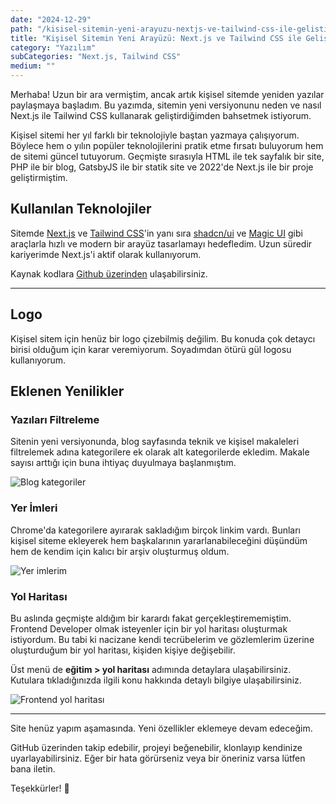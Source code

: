 ```yaml
---
date: "2024-12-29"
path: "/kisisel-sitemin-yeni-arayuzu-nextjs-ve-tailwind-css-ile-gelistirildi"
title: "Kişisel Sitemin Yeni Arayüzü: Next.js ve Tailwind CSS ile Geliştirildi"
category: "Yazılım"
subCategories: "Next.js, Tailwind CSS"
medium: ""
---
```


Merhaba! Uzun bir ara vermiştim, ancak artık kişisel sitemde yeniden yazılar paylaşmaya başladım. Bu yazımda, sitemin yeni versiyonunu neden ve nasıl Next.js ile Tailwind CSS kullanarak geliştirdiğimden bahsetmek istiyorum.

Kişisel sitemi her yıl farklı bir teknolojiyle baştan yazmaya çalışıyorum. Böylece hem o yılın popüler teknolojilerini pratik etme fırsatı buluyorum hem de sitemi güncel tutuyorum. Geçmişte sırasıyla HTML ile tek sayfalık bir site, PHP ile bir blog, GatsbyJS ile bir statik site ve 2022'de Next.js ile bir proje geliştirmiştim.


## Kullanılan Teknolojiler

Sitemde <a href="https://nextjs.org/" target="_blank" rel="noopener noreferrer">Next.js</a> ve <a href="https://tailwindcss.com/" target="_blank" rel="noopener noreferrer">Tailwind CSS</a>'in yanı sıra <a href="https://ui.shadcn.com/" target="_blank" rel="noopener noreferrer">shadcn/ui</a> ve <a href="https://magicui.design/" target="_blank" rel="noopener noreferrer">Magic UI</a> gibi araçlarla hızlı ve modern bir arayüz tasarlamayı hedefledim. Uzun süredir kariyerimde Next.js'i aktif olarak kullanıyorum.


Kaynak kodlara <a href="https://github.com/omergulcicek/omergulcicek.com" target="_blank" rel="noopener noreferrer">Github üzerinden</a> ulaşabilirsiniz.

***

## Logo

Kişisel sitem için henüz bir logo çizebilmiş değilim. Bu konuda çok detaycı birisi olduğum için karar veremiyorum. Soyadımdan ötürü gül logosu kullanıyorum.

## Eklenen Yenilikler

### Yazıları Filtreleme

Sitenin yeni versiyonunda, blog sayfasında teknik ve kişisel makaleleri filtrelemek adına kategorilere ek olarak alt kategorilerde ekledim. Makale sayısı arttığı için buna ihtiyaç duyulmaya başlanmıştım.

![Blog kategoriler](/img/blog/2024-12-29/filters.png)

### Yer İmleri

Chrome'da kategorilere ayırarak sakladığım birçok linkim vardı. Bunları kişisel siteme ekleyerek hem başkalarının yararlanabileceğini düşündüm hem de kendim için kalıcı bir arşiv oluşturmuş oldum.

![Yer imlerim](/img/blog/2024-12-29/bookmarks.png)

### Yol Haritası

Bu aslında geçmişte aldığım bir karardı fakat gerçekleştirememiştim. Frontend Developer olmak isteyenler için bir yol haritası oluşturmak istiyordum. Bu tabi ki nacizane kendi tecrübelerim ve gözlemlerim üzerine oluşturduğum bir yol haritası, kişiden kişiye değişebilir.

Üst menü de **eğitim > yol haritası** adımında detaylara ulaşabilirsiniz. Kutulara tıkladığınızda ilgili konu hakkında detaylı bilgiye ulaşabilirsiniz.

![Frontend yol haritası](/img/blog/2024-12-29/roadmap.png)

***

Site henüz yapım aşamasında. Yeni özellikler eklemeye devam edeceğim.

GitHub üzerinden takip edebilir, projeyi beğenebilir, klonlayıp kendinize uyarlayabilirsiniz. Eğer bir hata görürseniz veya bir öneriniz varsa lütfen bana iletin.

Teşekkürler! 🌹